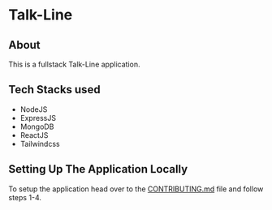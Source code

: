 # Talk-Line

## About

This is a fullstack Talk-Line application.

## Tech Stacks used

- NodeJS
- ExpressJS
- MongoDB
- ReactJS
- Tailwindcss


## Setting Up The Application Locally

To setup the application head over to the [CONTRIBUTING.md](/CONTRIBUTING.md) file and follow steps 1-4.